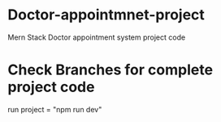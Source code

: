 # Doctor-appointmnet-project
Mern Stack Doctor appointment system project code
# Check Branches for complete project code

run project = "npm run dev" 

